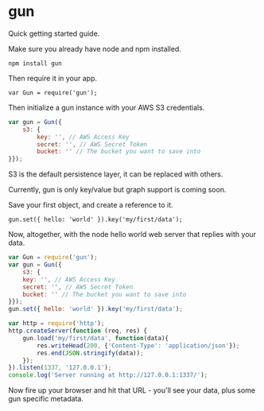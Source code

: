 gun
===

Quick getting started guide.

Make sure you already have node and npm installed.

`npm install gun`

Then require it in your app.

`var Gun = require('gun');`

Then initialize a gun instance with your AWS S3 credentials.

```JavaScript
var gun = Gun({
	s3: {
		key: '', // AWS Access Key
		secret: '', // AWS Secret Token
		bucket: '' // The bucket you want to save into
}});
```

S3 is the default persistence layer, it can be replaced with others.

Currently, gun is only key/value but graph support is coming soon.

Save your first object, and create a reference to it.

`gun.set({ hello: 'world' }).key('my/first/data');`

Now, altogether, with the node hello world web server that replies with your data.

```JavaScript
var Gun = require('gun');
var gun = Gun({
	s3: {
  	key: '', // AWS Access Key
  	secret: '', // AWS Secret Token
  	bucket: '' // The bucket you want to save into
}});
gun.set({ hello: 'world' }).key('my/first/data');

var http = require('http');
http.createServer(function (req, res) {
	gun.load('my/first/data', function(data){
		res.writeHead(200, {'Content-Type': 'application/json'});
		res.end(JSON.stringify(data));
	});
}).listen(1337, '127.0.0.1');
console.log('Server running at http://127.0.0.1:1337/');
```

Now fire up your browser and hit that URL - you'll see your data, plus some gun specific metadata.
